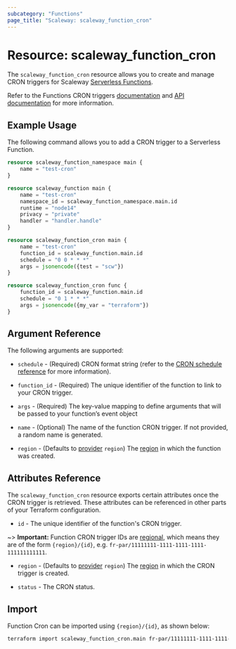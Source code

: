 ```yaml
---
subcategory: "Functions"
page_title: "Scaleway: scaleway_function_cron"
---
```


# Resource: scaleway_function_cron

The `scaleway_function_cron` resource allows you to create and manage CRON triggers for Scaleway [Serverless Functions](https://www.scaleway.com/en/docs/serverless/functions/).

Refer to the Functions CRON triggers [documentation](https://www.scaleway.com/en/docs/serverless/functions/how-to/add-trigger-to-a-function/) and [API documentation](https://www.scaleway.com/en/developers/api/serverless-functions/#path-triggers-list-all-triggers) for more information.

## Example Usage

The following command allows you to add a CRON trigger to a Serverless Function.

```terraform
resource scaleway_function_namespace main {
    name = "test-cron"
}

resource scaleway_function main {
    name = "test-cron"
    namespace_id = scaleway_function_namespace.main.id
    runtime = "node14"
    privacy = "private"
    handler = "handler.handle"
}

resource scaleway_function_cron main {
    name = "test-cron"
    function_id = scaleway_function.main.id
    schedule = "0 0 * * *"
    args = jsonencode({test = "scw"})
}

resource scaleway_function_cron func {
    function_id = scaleway_function.main.id
    schedule = "0 1 * * *"
    args = jsonencode({my_var = "terraform"})
}
```

## Argument Reference

The following arguments are supported:

- `schedule` - (Required) CRON format string (refer to the [CRON schedule reference](https://www.scaleway.com/en/docs/serverless/functions/reference-content/cron-schedules/) for more information).

- `function_id` - (Required) The unique identifier of the function to link to your CRON trigger.

- `args` - (Required) The key-value mapping to define arguments that will be passed to your function’s event object

- `name` - (Optional) The name of the function CRON trigger. If not provided, a random name is generated.
- `region` - (Defaults to [provider](../index.md#region) `region`) The [region](../guides/regions_and_zones.md#regions)
  in which the function was created.

## Attributes Reference

The `scaleway_function_cron` resource exports certain attributes once the CRON trigger is retrieved. These attributes can be referenced in other parts of your Terraform configuration.


- `id` - The unique identifier of the function's CRON trigger.

~> **Important:** Function CRON trigger IDs are [regional](../guides/regions_and_zones.md#resource-ids), which means they are of the form `{region}/{id}`, e.g. `fr-par/11111111-1111-1111-1111-111111111111`.

- `region` - (Defaults to [provider](../index.md#region) `region`) The [region](../guides/regions_and_zones.md#regions)
  in which the CRON trigger is created.

- `status` - The CRON status.

## Import

Function Cron can be imported using `{region}/{id}`, as shown below:

```bash
terraform import scaleway_function_cron.main fr-par/11111111-1111-1111-1111-111111111111
```
